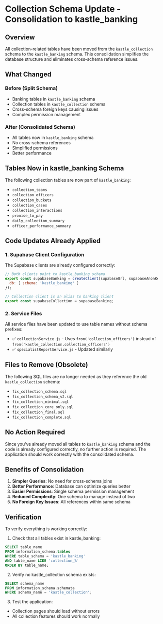 # Collection Schema Update - Consolidation to kastle_banking

## Overview

All collection-related tables have been moved from the `kastle_collection` schema to the `kastle_banking` schema. This consolidation simplifies the database structure and eliminates cross-schema reference issues.

## What Changed

### Before (Split Schema)
- Banking tables in `kastle_banking` schema
- Collection tables in `kastle_collection` schema
- Cross-schema foreign keys causing issues
- Complex permission management

### After (Consolidated Schema)
- All tables now in `kastle_banking` schema
- No cross-schema references
- Simplified permissions
- Better performance

## Tables Now in kastle_banking Schema

The following collection tables are now part of `kastle_banking`:
- `collection_teams`
- `collection_officers`
- `collection_buckets`
- `collection_cases`
- `collection_interactions`
- `promise_to_pay`
- `daily_collection_summary`
- `officer_performance_summary`

## Code Updates Already Applied

### 1. Supabase Client Configuration
The Supabase clients are already configured correctly:
```javascript
// Both clients point to kastle_banking schema
export const supabaseBanking = createClient(supabaseUrl, supabaseAnonKey, {
  db: { schema: 'kastle_banking' }
});

// Collection client is an alias to banking client
export const supabaseCollection = supabaseBanking;
```

### 2. Service Files
All service files have been updated to use table names without schema prefixes:
- ✅ `collectionService.js` - Uses `from('collection_officers')` instead of `from('kastle_collection.collection_officers')`
- ✅ `specialistReportService.js` - Updated similarly

## Files to Remove (Obsolete)

The following SQL files are no longer needed as they reference the old `kastle_collection` schema:
- `fix_collection_schema.sql`
- `fix_collection_schema_v2.sql`
- `fix_collection_minimal.sql`
- `fix_collection_core_only.sql`
- `fix_collection_final.sql`
- `fix_collection_complete.sql`

## No Action Required

Since you've already moved all tables to `kastle_banking` schema and the code is already configured correctly, no further action is required. The application should work correctly with the consolidated schema.

## Benefits of Consolidation

1. **Simpler Queries**: No need for cross-schema joins
2. **Better Performance**: Database can optimize queries better
3. **Easier Permissions**: Single schema permission management
4. **Reduced Complexity**: One schema to manage instead of two
5. **No Foreign Key Issues**: All references within same schema

## Verification

To verify everything is working correctly:

1. Check that all tables exist in kastle_banking:
```sql
SELECT table_name 
FROM information_schema.tables 
WHERE table_schema = 'kastle_banking' 
AND table_name LIKE 'collection_%'
ORDER BY table_name;
```

2. Verify no kastle_collection schema exists:
```sql
SELECT schema_name 
FROM information_schema.schemata 
WHERE schema_name = 'kastle_collection';
```

3. Test the application:
- Collection pages should load without errors
- All collection features should work normally